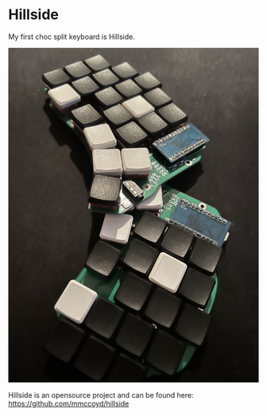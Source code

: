 # Hillside

My first choc split keyboard is Hillside.

![image](Hillside.jpg)

Hillside is an opensource project and can be found here: https://github.com/mmccoyd/hillside


